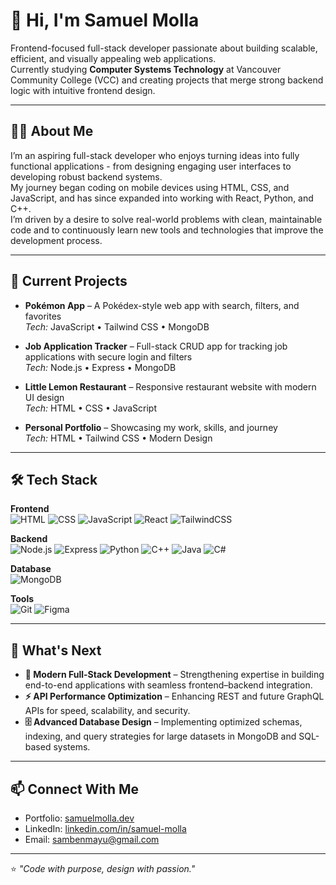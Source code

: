 # 👋 Hi, I'm Samuel Molla

Frontend-focused full-stack developer passionate about building scalable, efficient, and visually appealing web applications.  
Currently studying **Computer Systems Technology** at Vancouver Community College (VCC) and creating projects that merge strong backend logic with intuitive frontend design.

---

## 👨‍💻 About Me

I’m an aspiring full-stack developer who enjoys turning ideas into fully functional applications - from designing engaging user interfaces to developing robust backend systems.  
My journey began coding on mobile devices using HTML, CSS, and JavaScript, and has since expanded into working with React, Python, and C++.  
I’m driven by a desire to solve real-world problems with clean, maintainable code and to continuously learn new tools and technologies that improve the development process.

---

## 🚀 Current Projects

- **Pokémon App** – A Pokédex-style web app with search, filters, and favorites  
  *Tech:* JavaScript • Tailwind CSS • MongoDB

- **Job Application Tracker** – Full-stack CRUD app for tracking job applications with secure login and filters  
  *Tech:* Node.js • Express • MongoDB

- **Little Lemon Restaurant** – Responsive restaurant website with modern UI design  
  *Tech:* HTML • CSS • JavaScript

- **Personal Portfolio** – Showcasing my work, skills, and journey  
  *Tech:* HTML • Tailwind CSS • Modern Design

---

## 🛠 Tech Stack

**Frontend**  
![HTML](https://img.shields.io/badge/HTML-FF5722?logo=html5&logoColor=white)
![CSS](https://img.shields.io/badge/CSS-2965f1?logo=css3&logoColor=white)
![JavaScript](https://img.shields.io/badge/JavaScript-F7DF1E?logo=javascript&logoColor=black)
![React](https://img.shields.io/badge/React-20232a?logo=react&logoColor=61dafb)
![TailwindCSS](https://img.shields.io/badge/Tailwind_CSS-38B2AC?logo=tailwindcss&logoColor=white)

**Backend**  
![Node.js](https://img.shields.io/badge/Node.js-339933?logo=node.js&logoColor=white)
![Express](https://img.shields.io/badge/Express-000000?logo=express&logoColor=white)
![Python](https://img.shields.io/badge/Python-3776AB?logo=python&logoColor=white)
![C++](https://img.shields.io/badge/C++-00599C?logo=cplusplus&logoColor=white)
![Java](https://img.shields.io/badge/Java-ED8B00?logo=openjdk&logoColor=white)
![C#](https://img.shields.io/badge/C%23-239120?logo=c-sharp&logoColor=white)

**Database**  
![MongoDB](https://img.shields.io/badge/MongoDB-47A248?logo=mongodb&logoColor=white)

**Tools**  
![Git](https://img.shields.io/badge/Git-F05032?logo=git&logoColor=white)
![Figma](https://img.shields.io/badge/Figma-F24E1E?logo=figma&logoColor=white)

---

## 📅 What's Next

- **🚀 Modern Full-Stack Development** – Strengthening expertise in building end-to-end applications with seamless frontend–backend integration.  
- **⚡ API Performance Optimization** – Enhancing REST and future GraphQL APIs for speed, scalability, and security.  
- **🗄 Advanced Database Design** – Implementing optimized schemas, indexing, and query strategies for large datasets in MongoDB and SQL-based systems. 
---


## 📫 Connect With Me

- Portfolio: [samuelmolla.dev](https://samuelmolla.dev)
- LinkedIn: [linkedin.com/in/samuel-molla](https://linkedin.com/in/samuel-molla)
- Email: [sambenmayu@gmail.com](mailto:sambenmayu@gmail.com)

---

⭐️ *"Code with purpose, design with passion."*


<!--
**Mayufisha/Mayufisha** is a ✨ _special_ ✨ repository because its `README.md` (this file) appears on your GitHub profile.

Here are some ideas to get you started:

- 🔭 I’m currently working on ...
- 🌱 I’m currently learning ...
- 👯 I’m looking to collaborate on ...
- 🤔 I’m looking for help with ...
- 💬 Ask me about ...
- 📫 How to reach me: ...
- 😄 Pronouns: ...
- ⚡ Fun fact: ...
-->
